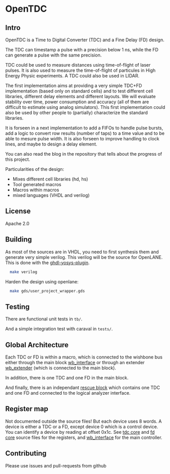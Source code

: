 <!--
< SPDX-FileCopyrightText: (c) 2020 Tristan Gingold <tgingold@free.fr>
< SPDX-License-Identifier: Apache-2.0
-->
# OpenTDC

## Intro

OpenTDC is a Time to Digital Converter (TDC) and a Fine Delay (FD) design.

The TDC can timestamp a pulse with a precision below 1 ns, while the
FD can generate a pulse with the same precision.

TDC could be used to measure distances using time-of-flight of laser
pulses.  It is also used to measure the time-of-flight of particules
in High Energy Physic experiments.  A TDC could also be used in LIDAR.

The first implementation aims at providing a very simple TDC+FD
implementation (based only on standard cells) and to test different
cell libraries, different delay elements and different layouts.
We will evaluate stability over time, power consumption and accuracy
(all of them are difficult to estimate using analog simulators).  This
first implementation could also be used by other people to (partially)
characterize the standard libraries.

It is forseen in a next implementation to add a FIFOs to handle pulse
bursts, add a logic to convert row results (number of taps) to a time
value and to be able to mesure pulse width.  It is also forseen to
improve handling to clock lines, and maybe to design a delay element.

You can also read the blog in the repository that tells about the
progress of this project.

Particularities of the design:
* Mixes different cell libraries (hd, hs)
* Tool generated macros
* Macros within macros
* mixed languages (VHDL and verilog)

## License

Apache 2.0

## Building

As most of the sources are in VHDL, you need to first synthesis them and generate very
simple verilog.  This verilog will be the source for OpenLANE.  This is done with
the [ghdl-yosys-plugin](https://github.com/ghdl/ghdl-yosys-plugin).

```bash
  make verilog
```

Harden the design using openlane:

```bash
  make gds/user_project_wrapper.gds
```


## Testing

There are functional unit tests in `tb/`.

And a simple integration test with caraval in `tests/`.


## Global Architecture

Each TDC or FD is within a macro, which is connected to the wishbone bus either through
the main block [wb_interface](rtl/wb_interface.vhdl) or through an extender
[wb_extender](rtl/wb_extender.vhdl) (which is connected to the main block).

In addition, there is one TDC and one FD in the main block.

And finally, there is an independant [rescue block](rtl/rescue_top.vhdl) which contains one
TDC and one FD and connected to the logical analyzer interface.

## Register map

Not documented outside the source files!
But each device uses 8 words.  A device is either a TDC or a FD, except device 0 which is
a control device.  You can identify a device by reading at offset 0x1c.
See [tdc core](rtl/opentdc_core2.vhdl) and [fd core](rtl/openfd_core2.vhdl) source files
for the registers, and [wb_interface](rtl/wb_interface.vhdl) for the main controller.

## Contributing

Please use issues and pull-requests from github


